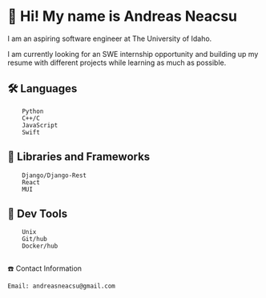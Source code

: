 # 👋 Hi! My name is Andreas Neacsu #

I am an aspiring software engineer at The University of Idaho.

I am currently looking for an SWE internship opportunity and building up my resume with different projects while learning as much as possible.


## 🛠 Languages 
```
    Python
    C++/C
    JavaScript
    Swift
```
## 🔗 Libraries and Frameworks
```
    Django/Django-Rest
    React
    MUI
```
## 🧰 Dev Tools
```
    Unix
    Git/hub
    Docker/hub
    
```

☎️ Contact Information

    Email: andreasneacsu@gmail.com
